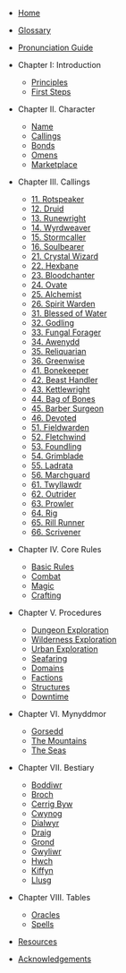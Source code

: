   - [Home](/)
  - [Glossary](/pages/glossary.md)
  - [Pronunciation Guide](/pages/pronunciation-guide.md)
- Chapter I: Introduction
  - [Principles](principles.md)
  - [First Steps](first-steps.md)
- Chapter II. Character
  - [Name](names.md)
  - [Callings](/pages/calling.md)
  - [Bonds](/bonds.md)
  - [Omens](omen.md)
  - [Marketplace](marketplace.md)
- Chapter III. Callings
  - [11. Rotspeaker](/pages/callings/11-rotspeaker.md)
  - [12. Druid](/pages/callings/12-druid.md)
  - [13. Runewright](/pages/callings/13-runewright.md)
  - [14. Wyrdweaver](/pages/callings/14-wyrdweaver.md)
  - [15. Stormcaller](/pages/callings/15-stormcaller.md)
  - [16. Soulbearer](/pages/callings/16-soulbearer.md)
  - [21. Crystal Wizard](/pages/callings/21-crystal-wizard.md)
  - [22. Hexbane](/pages/callings/22-hexbane.md)
  - [23. Bloodchanter](/pages/callings/23-bloodchanter.md)
  - [24. Ovate](/pages/callings/24-ovate.md)
  - [25. Alchemist](/pages/callings/25-alchemist.md)
  - [26. Spirit Warden](/pages/callings/26-spirit-warden.md)
  - [31. Blessed of Water](/pages/callings/31-blessed-of-water.md)
  - [32. Godling](/pages/callings/32-godling.md)
  - [33. Fungal Forager](/pages/callings/33-fungal-forager.md)
  - [34. Awenydd](/pages/callings/34-awenydd.md)
  - [35. Reliquarian](/pages/callings/35-reliquarian.md)
  - [36. Greenwise](/pages/callings/36-greenwise.md)
  - [41. Bonekeeper](/pages/callings/41-bonekeeper.md)
  - [42. Beast Handler](/pages/callings/42-beast-handler.md)
  - [43. Kettlewright](/pages/callings/43-kettlewright.md)
  - [44. Bag of Bones](/pages/callings/44-bag-of-bones.md)
  - [45. Barber Surgeon](/pages/callings/45-barber-surgeon.md)
  - [46. Devoted](/pages/callings/46-devoted.md)
  - [51. Fieldwarden](/pages/callings/51-fieldwarden.md)
  - [52. Fletchwind](/pages/callings/52-fletchwind.md)
  - [53. Foundling](/pages/callings/53-foundling.md)
  - [54. Grimblade](/pages/callings/54-grimblade.md)
  - [55. Ladrata](/pages/callings/55-ladrata.md)
  - [56. Marchguard](/pages/callings/56-marchguard.md)
  - [61. Twyllawdr](/pages/callings/61-twyllawdr.md)
  - [62. Outrider](/pages/callings/62-outrider.md)
  - [63. Prowler](/pages/callings/63-prowler.md)
  - [64. Rig](/pages/callings/64-rig.md)
  - [65. Rill Runner](/pages/callings/65-rill-runner.md)
  - [66. Scrivener](/pages/callings/66-scrivener.md)
- Chapter IV. Core Rules
  - [Basic Rules](/pages/core-rules/basic-rules.md)
  - [Combat](/pages/core-rules/combat.md)
  - [Magic](/pages/core-rules/magic.md)
  - [Crafting](/pages/core-rules/crafting.md)
- Chapter V. Procedures
  - [Dungeon Exploration](/pages/procedures/dungeon-exploration.md)
  - [Wilderness Exploration](/pages/procedures/wilderness-exploration.md)
  - [Urban Exploration](/pages/procedures/urban-exploration.md)
  - [Seafaring](/pages/procedures/seafaring.md)
  - [Domains](/pages/procedures/domains.md)
  - [Factions](/pages/procedures/factions.md)
  - [Structures](structures.md)
  - [Downtime](/pages/procedures/downtime.md)
- Chapter VI. Mynyddmor
  - [Gorsedd](/pages/mynyddmor/gorsedd.md)
  - [The Mountains](/pages/mynyddmor/mountains.md)
  - [The Seas](/pages/mynyddmor/seas.md)
- Chapter VII. Bestiary
  - [Boddiwr](/pages/bestiary/boddiwr.md)
  - [Broch](/pages/bestiary/broch.md)
  - [Cerrig Byw](/pages/bestiary/cerrig-byw.md)
  - [Cwynog](/pages/bestiary/cwnog.md)
  - [Dialwyr](/pages/bestiary/dialwyr.md)
  - [Draig](/pages/bestiary/draig.md)
  - [Grond](/pages/bestiary/grond.md)
  - [Gwyliwr](/pages/bestiary/gwyliwr.md)
  - [Hwch](/pages/bestiary/hwch.md)
  - [Kiffyn](/pages/bestiary/kiffy.md)
  - [Llusg](/pages/bestiary/llusg.md)
- Chapter VIII. Tables
  - [Oracles](/pages/tables/oracle.md)
  - [Spells](/pages/tables/spells.md)

- [Resources](resources.md)
- [Acknowledgements](acknowledgements.md)
